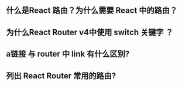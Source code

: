 ## 什么是React 路由？为什么需要 React 中的路由？
## 为什么React Router v4中使用 switch 关键字 ？
## a链接 与 router 中 link 有什么区别?
## 列出 React Router 常用的路由?
